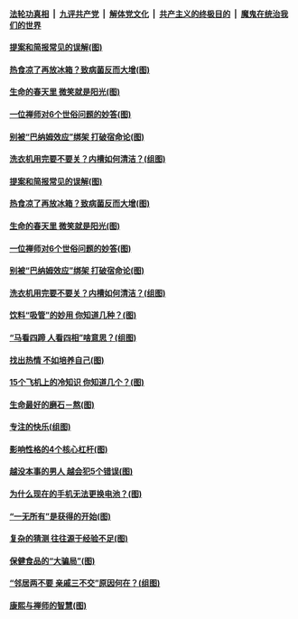 

####  [法轮功真相](../../../../basic/blob/master/README.md?t=04140432) &nbsp;|&nbsp; [九评共产党](../../../../9ping.md/blob/master/README.md?t=04140432) &nbsp;|&nbsp; [解体党文化](../../../../jtdwh.md/blob/master/README.md?t=04140432)  &nbsp;|&nbsp; [共产主义的终极目的](../../../../gczydzjmd.md/blob/master/README.md?t=04140432) &nbsp;|&nbsp; [魔鬼在统治我们的世界](../../../../mgztzwmdsj.md/blob/master/README.md?t=04140432) 

#### [提案和简报常见的误解(图)](../pages/p8/968618.md?t=04140432) 

#### [热食凉了再放冰箱？致病菌反而大增(图)](../pages/p8/968583.md?t=04140432) 

#### [生命的春天里 微笑就是阳光(图)](../pages/p8/968158.md?t=04140432) 

#### [一位禅师对6个世俗问题的妙答(图)](../pages/p8/967960.md?t=04140432) 

#### [别被“巴纳姆效应”绑架 打破宿命论(图)](../pages/p8/968513.md?t=04140432) 

#### [洗衣机用完要不要关？内槽如何清洁？(组图)](../pages/p8/968140.md?t=04140432) 

#### [提案和简报常见的误解(图)](../pages/p8/968618.md?t=04140432) 

#### [热食凉了再放冰箱？致病菌反而大增(图)](../pages/p8/968583.md?t=04140432) 

#### [生命的春天里 微笑就是阳光(图)](../pages/p8/968158.md?t=04140432) 

#### [一位禅师对6个世俗问题的妙答(图)](../pages/p8/967960.md?t=04140432) 

#### [别被“巴纳姆效应”绑架 打破宿命论(图)](../pages/p8/968513.md?t=04140432) 

#### [洗衣机用完要不要关？内槽如何清洁？(组图)](../pages/p8/968140.md?t=04140432) 

#### [饮料“吸管”的妙用 你知道几种？(图)](../pages/p8/968415.md?t=04140432) 

#### [“马看四蹄 人看四相”啥意思？(组图)](../pages/p8/968423.md?t=04140432) 

#### [找出热情 不如培养自己(图)](../pages/p8/968420.md?t=04140432) 

#### [15个飞机上的冷知识 你知道几个？(图)](../pages/p8/968138.md?t=04140432) 

#### [生命最好的磨石－熬(图)](../pages/p8/968154.md?t=04140432) 

#### [专注的快乐(组图)](../pages/p8/968326.md?t=04140432) 

#### [影响性格的4个核心杠杆(图)](../pages/p8/968323.md?t=04140432) 

#### [越没本事的男人 越会犯5个错误(图)](../pages/p8/967963.md?t=04140432) 

#### [为什么现在的手机无法更换电池？(图)](../pages/p8/968283.md?t=04140432) 

#### [“一无所有”是获得的开始(图)](../pages/p8/968152.md?t=04140432) 

#### [复杂的猜测 往往源于经验不足(图)](../pages/p8/968221.md?t=04140432) 

#### [保健食品的“大骗局”(图)](../pages/p8/968179.md?t=04140432) 

#### [“邻居两不要 亲戚三不交”原因何在？(组图)](../pages/p8/968136.md?t=04140432) 

#### [康熙与禅师的智慧(图)](../pages/p8/967968.md?t=04140432) 

